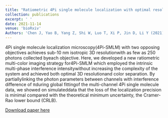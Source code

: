 ```yaml
---
title: "Ratiometric 4Pi single molecule localization with optimal resolution and color assignment"
collection: publications
excerpt: ' '
date: 2021-11-14
venue: 'bioRxiv'
Authors: 'Chen J, Yao B, Yang Z, Shi W, Luo T, Xi P, Jin D, Li Y (2021). &quot;Ratiometric 4Pi single molecule localization with optimal resolution and color assignment &quot; <i>bioRxiv</i>. 2-5.'
---
```

4Pi single  molecule  localization  microscopy(4Pi-SMLM) with    two    opposing    objectives achieves    sub-10    nm isotropic   3D   resolutionwith as   few   as   250   photons collected byeach  objective.  Here,  we  developed  a new ratiometric  multi-color  imaging  strategy for4Pi-SMLM which  employed  the  intrinsic  multi-phase  interference intensitywithout increasing the complexity of the system and   achieved both optimal   3D   resolutionand   color separation.  By partiallylinking  the photon parameters between channels with interference difference of πduring global  fittingof the  multi-channel  4Pi  single  molecule data,  we  showed  on  simulateddata  that the  loss  of  the localization   precision   is   minimal   compared   with   the theoretical  minimum  uncertainty, the Cramer-Rao  lower bound (CRLB).

[Download paper here](http://zjuwfy.github.io/files/paper13.pdf)
